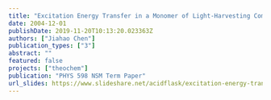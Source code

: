 ```yaml
---
title: "Excitation Energy Transfer in a Monomer of Light-Harvesting Complex II of Spinach"
date: 2004-12-01
publishDate: 2019-11-20T10:13:20.023363Z
authors: ["Jiahao Chen"]
publication_types: ["3"]
abstract: ""
featured: false
projects: ["theochem"]
publication: "PHYS 598 NSM Term Paper"
url_slides: https://www.slideshare.net/acidflask/excitation-energy-transfer-in-photosynthetic-membranes
---
```


